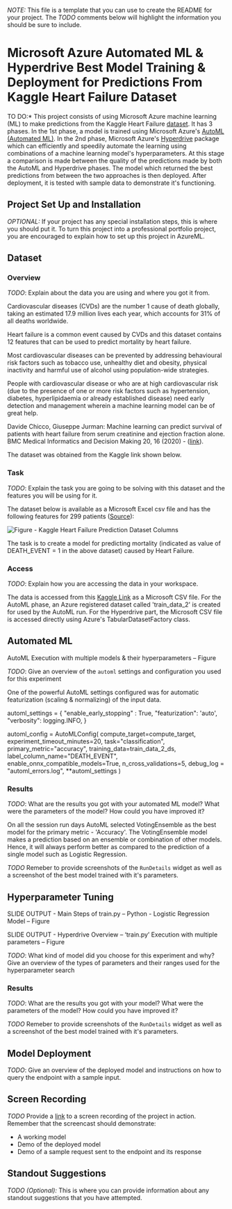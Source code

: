*NOTE:* This file is a template that you can use to create the README for your project. The *TODO* comments below will highlight the information you should be sure to include.

# Microsoft Azure Automated ML & Hyperdrive Best Model Training & Deployment for Predictions From Kaggle Heart Failure Dataset 

TO DO:* This project consists of using Microsoft Azure machine learning (ML) to make predictions from the Kaggle Heart Failure <a href="https://www.kaggle.com/andrewmvd/heart-failure-clinical-data">dataset</a>. It has 3 phases. In the 1st phase, a model is trained using Microsoft Azure's <a href="https://docs.microsoft.com/en-us/azure/machine-learning/concept-automated-ml">AutoML (Automated ML)</a>. In the 2nd phase, Microsoft Azure's <a href="https://docs.microsoft.com/en-us/azure/machine-learning/how-to-tune-hyperparameters">Hyperdrive</a> package which can efficiently and speedily automate the learning using combinations of a machine learning model's hyperparameters. At this stage a comparison is made between the quality of the predictions made by both the AutoML and Hyperdrive phases. The model which returned the best predictions from between the two approaches is then deployed. After deployment, it is tested with sample data to demonstrate it's functioning.     

## Project Set Up and Installation
*OPTIONAL:* If your project has any special installation steps, this is where you should put it. To turn this project into a professional portfolio project, you are encouraged to explain how to set up this project in AzureML.

## Dataset

### Overview
*TODO*: Explain about the data you are using and where you got it from.

Cardiovascular diseases (CVDs) are the number 1 cause of death globally, taking an estimated 17.9 million lives each year, which accounts for 31% of all deaths worldwide.

Heart failure is a common event caused by CVDs and this dataset contains 12 features that can be used to predict mortality by heart failure.

Most cardiovascular diseases can be prevented by addressing behavioural risk factors such as tobacco use, unhealthy diet and obesity, physical inactivity and harmful use of alcohol using population-wide strategies.

People with cardiovascular disease or who are at high cardiovascular risk (due to the presence of one or more risk factors such as hypertension, diabetes, hyperlipidaemia or already established disease) need early detection and management wherein a machine learning model can be of great help.

Davide Chicco, Giuseppe Jurman: Machine learning can predict survival of patients with heart failure from serum creatinine and ejection fraction alone. BMC Medical Informatics and Decision Making 20, 16 (2020) - (<a href="https://bmcmedinformdecismak.biomedcentral.com/articles/10.1186/s12911-020-1023-5">link</a>).  

The dataset was obtained from the Kaggle link shown below.

### Task
*TODO*: Explain the task you are going to be solving with this dataset and the features you will be using for it.

The dataset below is available as a Microsoft Excel csv file and has the following features for 299 patients (<a href="https://bmcmedinformdecismak.biomedcentral.com/articles/10.1186/s12911-020-1023-5/tables/1">Source</a>): 

![Figure  - Kaggle Heart Failure Prediction Dataset Columns ](http://www.kaytek.co.in/images/msudp3/1B09_MK_MSUD_Azure_ML_Scholarship_Capstone_Project_Dataset_Full.png) 

The task is to create a model for predicting mortality (indicated as value of DEATH_EVENT = 1 in the above dataset) caused by Heart Failure.

### Access
*TODO*: Explain how you are accessing the data in your workspace.

The data is accessed from this <a href="https://www.kaggle.com/andrewmvd/heart-failure-clinical-data">Kaggle Link</a> as a Microsoft CSV file. For the AutoML phase, an Azure registered dataset called 'train_data_2' is created for used by the AutoML run. For the Hyperdrive part, the Microsoft CSV file is accessed directly using Azure's TabularDatasetFactory class.   


## Automated ML


 AutoML Execution with multiple models & their hyperparameters – Figure 

*TODO*: Give an overview of the `automl` settings and configuration you used for this experiment

One of the powerful AutoML settings configured was for automatic featurization (scaling & normalizing) of the input data. 

automl_settings = {
    "enable_early_stopping" : True,
    "featurization": 'auto',
    "verbosity": logging.INFO,
}

automl_config = AutoMLConfig(
    compute_target=compute_target,
    experiment_timeout_minutes=20,
    task="classification",
    primary_metric="accuracy",
    training_data=train_data_2_ds,
    label_column_name="DEATH_EVENT",
    enable_onnx_compatible_models=True,
    n_cross_validations=5,
    debug_log = "automl_errors.log",
    **automl_settings
)

### Results
*TODO*: What are the results you got with your automated ML model? What were the parameters of the model? How could you have improved it?

On all the session run days AutoML selected VotingEnsemble as the best model for the primary metric - 'Accuracy'. The VotingEnsemble model makes a prediction based on an ensemble or combination of other models. Hence, it will always perform better as compared to the prediction of a single model such as Logistic Regression. 

*TODO* Remeber to provide screenshots of the `RunDetails` widget as well as a screenshot of the best model trained with it's parameters.

## Hyperparameter Tuning

SLIDE OUTPUT - Main Steps of train.py – Python - Logistic Regression Model – Figure

SLIDE OUTPUT - Hyperdrive Overview – ‘train.py’ Execution with multiple parameters – Figure 

*TODO*: What kind of model did you choose for this experiment and why? Give an overview of the types of parameters and their ranges used for the hyperparameter search



### Results
*TODO*: What are the results you got with your model? What were the parameters of the model? How could you have improved it?

*TODO* Remeber to provide screenshots of the `RunDetails` widget as well as a screenshot of the best model trained with it's parameters.

## Model Deployment
*TODO*: Give an overview of the deployed model and instructions on how to query the endpoint with a sample input.

## Screen Recording
*TODO* Provide a <a href="https://youtu.be/LekDuPgowe0">link</a> to a screen recording of the project in action. Remember that the screencast should demonstrate:
- A working model
- Demo of the deployed  model
- Demo of a sample request sent to the endpoint and its response

## Standout Suggestions
*TODO (Optional):* This is where you can provide information about any standout suggestions that you have attempted.
